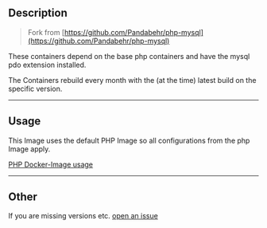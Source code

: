 ## Description

>Fork from [https://github.com/Pandabehr/php-mysql](https://github.com/Pandabehr/php-mysql)

These containers depend on the base php containers and have the mysql pdo extension installed.

The Containers rebuild every month with the (at the time) latest build on the specific version.

---

## Usage

This Image uses the default PHP Image so all configurations from the php Image apply.

[PHP Docker-Image usage](https://hub.docker.com/_/php)

---

## Other

If you are missing versions etc. [open an issue](https://github.com/Spirit-act/php-mysql/issues)
